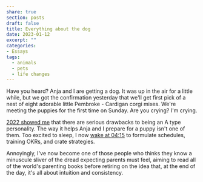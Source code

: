 ```yaml
---
share: true
section: posts
draft: false
title: Everything about the dog
date: 2023-01-12
excerpt: ""
categories:
- Essays
tags:
  - animals
  - pets
  - life changes
---
```



Have you heard? Anja and I are getting a dog. It was up in the air for a little while, but we got the confirmation yesterday that we'll get first pick of a nest of eight adorable little Pembroke - Cardigan corgi mixes. We're meeting the puppies for the first time on Sunday. Are you crying? I'm crying. 

[2022 showed me](/2022/12/30/2022-in-review/) that there are serious drawbacks to being an A type personality. The way it helps Anja and I prepare for a puppy isn't one of them. Too excited to sleep, I now [wake at 04:15](https://tech.lgbt/@zinzy/109674435586703598) to formulate schedules, training OKRs, and crate strategies. 

Annoyingly, I've now become one of those people who thinks they know a minuscule sliver of the dread expecting parents must feel, aiming to read all of the world's parenting books before retiring on the idea that, at the end of the day, it's all about intuition and consistency. 